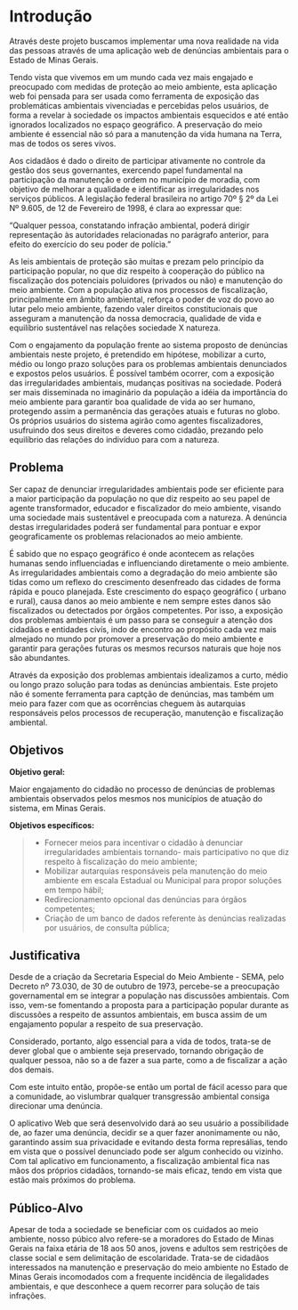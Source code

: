 # Introdução

   Através deste projeto buscamos implementar uma nova realidade na vida das pessoas através de uma aplicação web de denúncias ambientais para o Estado de Minas Gerais. 

Tendo vista que vivemos em um mundo cada vez mais engajado e preocupado com medidas de proteção ao meio ambiente, esta aplicação web foi pensada para ser usada como ferramenta de exposição das problemáticas ambientais vivenciadas e percebidas pelos usuários, de forma a revelar à sociedade os impactos ambientais esquecidos e até então ignorados localizados no espaço geográfico. A preservação do meio ambiente é essencial não só para a manutenção da vida humana na Terra, mas de todos os seres vivos. 

Aos cidadãos é dado o direito de participar ativamente no controle da gestão dos seus governantes, exercendo papel fundamental na participação da manutenção e ordem no município de moradia, com objetivo de melhorar a qualidade e identificar as irregularidades nos serviços públicos. A legislação federal brasileira no artigo 70º § 2º da Lei Nº 9.605, de 12 de Fevereiro de 1998, é clara ao expressar que: 

“Qualquer pessoa, constatando infração ambiental, poderá dirigir representação às autoridades relacionadas no parágrafo anterior, para efeito do exercício do seu poder de polícia.”

As leis ambientais de proteção são muitas e prezam pelo princípio da participação popular, no que diz respeito à cooperação do público na fiscalização dos potenciais poluidores (privados ou não) e manutenção do meio ambiente. Com a população ativa nos processos de fiscalização, principalmente em âmbito ambiental, reforça o poder de voz do povo ao lutar pelo meio ambiente, fazendo valer direitos constitucionais que asseguram a manutenção da nossa democracia, qualidade de vida e equilíbrio sustentável nas relações sociedade X natureza.

Com o engajamento da população frente ao sistema proposto de denúncias ambientais neste projeto, é pretendido em hipótese, mobilizar a curto, médio ou longo prazo soluções para os problemas ambientais denunciados e expostos pelos usuários. É possível também ocorrer, com a exposição das irregularidades ambientais,  mudanças positivas na sociedade. Poderá ser mais disseminada no imaginário da população a idéia da importância do meio ambiente para garantir boa qualidade de vida ao ser humano, protegendo assim a permanência das gerações atuais e futuras no globo. Os próprios usuários do sistema agirão como agentes fiscalizadores, usufruindo dos seus direitos e deveres como cidadão, prezando pelo equilíbrio das relações do indivíduo para com a natureza.

## Problema

Ser capaz de denunciar irregularidades ambientais pode ser eficiente para a maior participação da população no que diz respeito ao seu papel de agente transformador, educador e fiscalizador do meio ambiente, visando uma sociedade mais sustentável e preocupada com a natureza. A denúncia destas irregularidades poderá ser fundamental para pontuar e expor geograficamente os problemas relacionados ao meio ambiente. 

É sabido que no espaço geográfico é onde acontecem as relações humanas sendo influenciadas e influenciando diretamente o meio ambiente. As irregularidades ambientais como a degradação do meio ambiente são tidas como um reflexo do crescimento desenfreado das cidades de forma rápida e pouco planejada. Este crescimento do espaço geográfico ( urbano e rural), causa danos ao meio ambiente e nem sempre estes danos são fiscalizados ou detectados por órgãos competentes. Por isso, a exposição dos problemas ambientais é um passo para se conseguir a atenção dos cidadãos e entidades civís, indo de encontro ao propósito cada vez mais almejado no mundo por promover a preservação do meio ambiente e garantir para gerações futuras os mesmos recursos naturais que hoje nos são abundantes. 

Através da exposição dos problemas ambientais idealizamos a curto, médio ou longo prazo solução para todas as denúncias ambientais. Este projeto não é somente ferramenta para captção de denúncias, mas também um meio para fazer com que as ocorrências cheguem às autarquias responsáveis pelos processos de recuperação, manutenção e fiscalização ambiental.

## Objetivos

**Objetivo geral:** 

Maior engajamento do cidadão no processo de denúncias de problemas ambientais observados pelos mesmos nos municípios de atuação do sistema, em Minas Gerais. 

**Objetivos específicos:**

> - Fornecer meios para incentivar o cidadão à denunciar irregularidades ambientais tornando- mais participativo no que diz respeito à fiscalização do meio ambiente;
> - Mobilizar autarquias responsáveis pela manutenção do meio ambiente em escala Estadual ou Municipal para propor soluções em tempo hábil;
> - Redirecionamento opcional das denúncias para órgãos competentes;
> - Criação de um banco de dados referente às denúncias realizadas por usuários, de consulta pública; 

## Justificativa

Desde de a criação da Secretaria Especial do Meio Ambiente - SEMA, pelo Decreto nº 73.030, de 30 de outubro de 1973, percebe-se a preocupação governamental em se integrar a população nas discussões ambientais. Com isso, vem-se fomentando a proposta para a participação popular durante as discussões a respeito de assuntos ambientais, em busca assim de um engajamento popular a respeito de sua preservação. 

Considerado, portanto, algo essencial para a vida de todos, trata-se de dever global que o ambiente seja preservado, tornando obrigação de qualquer pessoa, não so a de fazer a sua parte, como a de fiscalizar a ação dos demais. 

Com este intuito então, propõe-se então um portal de fácil acesso para que a comunidade, ao vislumbrar qualquer transgressão ambiental consiga direcionar uma denúncia.

O aplicativo Web que será desenvolvido dará ao seu usuário a possibilidade de, ao fazer uma denúncia, decidir se a quer fazer anonimamente ou não, garantindo assim sua privacidade e evitando desta forma represálias, tendo em vista que o possível denunciado pode ser algum conhecido ou vizinho. 
Com tal aplicativo em funcionamento, a fiscalização ambiental fica nas mãos dos próprios cidadãos, tornando-se mais eficaz, tendo em vista que estão mais próximos do problema.


## Público-Alvo

Apesar de toda a sociedade se beneficiar com os cuidados ao meio ambiente, nosso púbico alvo refere-se a moradores do Estado de Minas Gerais na faixa etária de 18 aos 50 anos, jovens e adultos sem restrições de classe social e sem delimitação de escolaridade. Trata-se de cidadãos interessados na manutenção e preservação do meio ambiente no Estado de Minas Gerais incomodados com a frequente incidência de ilegalidades ambientais, e que desconhece a quem recorrer para solução de tais infrações.




